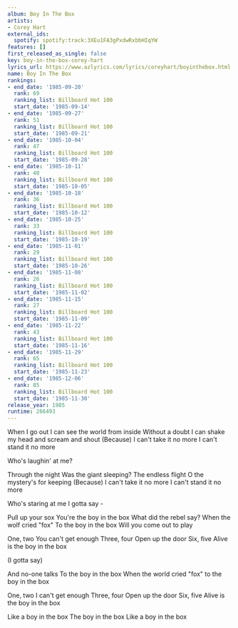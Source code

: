 ```yaml
---
album: Boy In The Box
artists:
- Corey Hart
external_ids:
  spotify: spotify:track:3XEu1FA3gPxdwRxbbHIqYW
features: []
first_released_as_single: false
key: boy-in-the-box-corey-hart
lyrics_url: https://www.azlyrics.com/lyrics/coreyhart/boyinthebox.html
name: Boy In The Box
rankings:
- end_date: '1985-09-20'
  rank: 69
  ranking_list: Billboard Hot 100
  start_date: '1985-09-14'
- end_date: '1985-09-27'
  rank: 51
  ranking_list: Billboard Hot 100
  start_date: '1985-09-21'
- end_date: '1985-10-04'
  rank: 47
  ranking_list: Billboard Hot 100
  start_date: '1985-09-28'
- end_date: '1985-10-11'
  rank: 40
  ranking_list: Billboard Hot 100
  start_date: '1985-10-05'
- end_date: '1985-10-18'
  rank: 36
  ranking_list: Billboard Hot 100
  start_date: '1985-10-12'
- end_date: '1985-10-25'
  rank: 33
  ranking_list: Billboard Hot 100
  start_date: '1985-10-19'
- end_date: '1985-11-01'
  rank: 29
  ranking_list: Billboard Hot 100
  start_date: '1985-10-26'
- end_date: '1985-11-08'
  rank: 26
  ranking_list: Billboard Hot 100
  start_date: '1985-11-02'
- end_date: '1985-11-15'
  rank: 27
  ranking_list: Billboard Hot 100
  start_date: '1985-11-09'
- end_date: '1985-11-22'
  rank: 43
  ranking_list: Billboard Hot 100
  start_date: '1985-11-16'
- end_date: '1985-11-29'
  rank: 65
  ranking_list: Billboard Hot 100
  start_date: '1985-11-23'
- end_date: '1985-12-06'
  rank: 85
  ranking_list: Billboard Hot 100
  start_date: '1985-11-30'
release_year: 1985
runtime: 266493
---
```

When I go out
I can see the world from inside
Without a doubt
I can shake my head and scream and shout
(Because) I can't take it no more
I can't stand it no more

Who's laughin' at me?

Through the night
Was the giant sleeping?
The endless flight
O the mystery's for keeping
(Because) I can't take it no more
I can't stand it no more

Who's staring at me
I gotta say -


Pull up your sox
You're the boy in the box
What did the rebel say?
When the wolf cried "fox"
To the boy in the box
Will you come out to play

One, two 
You can't get enough
Three, four
Open up the door
Six, five
Alive is the boy in the box

(I gotta say)



And no-one talks
To the boy in the box
When the world cried "fox"
to the boy in the box

One, two
I can't get enough
Three, four
Open up the door
Six, five
Alive is the boy in the box

Like a boy in the box
The boy in the box
Like a boy in the box
